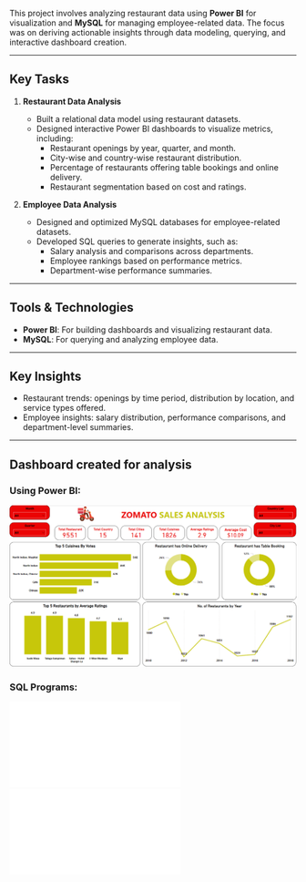 
This project involves analyzing restaurant data using **Power BI** for visualization and **MySQL** for managing employee-related data. The focus was on deriving actionable insights through data modeling, querying, and interactive dashboard creation.  

---

## Key Tasks  

1. **Restaurant Data Analysis**  
   - Built a relational data model using restaurant datasets.  
   - Designed interactive Power BI dashboards to visualize metrics, including:  
     - Restaurant openings by year, quarter, and month.  
     - City-wise and country-wise restaurant distribution.  
     - Percentage of restaurants offering table bookings and online delivery.  
     - Restaurant segmentation based on cost and ratings.  

2. **Employee Data Analysis**  
   - Designed and optimized MySQL databases for employee-related datasets.  
   - Developed SQL queries to generate insights, such as:  
     - Salary analysis and comparisons across departments.  
     - Employee rankings based on performance metrics.  
     - Department-wise performance summaries.  

---

## Tools & Technologies  

- **Power BI**: For building dashboards and visualizing restaurant data.  
- **MySQL**: For querying and analyzing employee data.  

---

## Key Insights  

- Restaurant trends: openings by time period, distribution by location, and service types offered.  
- Employee insights: salary distribution, performance comparisons, and department-level summaries.  

---

## Dashboard created for analysis

### Using Power BI:
![Power BI Dashboard](images/Powerbi_dashboard.png)

### SQL Programs:
![Program_1](analysis_1.sql)
![Program_2](analysis_2.sql)
